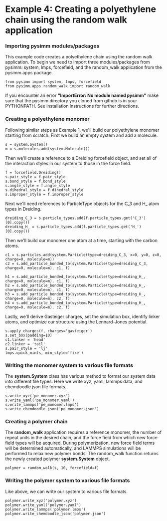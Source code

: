 Example 4: Creating a polyethylene chain using the random walk application
==========================================================================

### Importing pysimm modules/packages

This example code creates a polyethylene chain using the random walk application. To begin we need to import three modules/packages from pysimm: system, lmps, forcefield, and the random_walk application from the pysimm.apps package.

```
from pysimm import system, lmps, forcefield
from pysimm.apps.random_walk import random_walk
```

If you encounter an error **"ImportError: No module named pysimm"** make sure that the pysimm directory you cloned from github is in your PYTHONPATH. See installation instructions for further directions.

### Creating a polyethylene monomer

Following similar steps as Example 1, we'll build our polyethylene monomer starting from scratch. First we build an empty system and add a molecule.

```
s = system.System()
m = s.molecules.add(system.Molecule())
```

Then we'll create a reference to a Dreiding forcefield object, and set all of the interaction styles in our system to those in the force field.

```
f = forcefield.Dreiding()
s.pair_style = f.pair_style
s.bond_style = f.bond_style
s.angle_style = f.angle_style
s.dihedral_style = f.dihedral_style
s.improper_style = f.improper_style
```

Next we'll need references to ParticleType objects for the C_3 and H_ atom types in Dreiding.

```
dreiding_C_3 = s.particle_types.add(f.particle_types.get('C_3')[0].copy())
dreiding_H_ = s.particle_types.add(f.particle_types.get('H_')[0].copy())
```

Then we'll build our monomer one atom at a time, starting with the carbon atoms.

```
c1 = s.particles.add(system.Particle(type=dreiding_C_3, x=0, y=0, z=0, charge=0, molecule=m))
c2 = s.add_particle_bonded_to(system.Particle(type=dreiding_C_3, charge=0, molecule=m), c1, f)

h1 = s.add_particle_bonded_to(system.Particle(type=dreiding_H_, charge=0, molecule=m), c1, f)
h2 = s.add_particle_bonded_to(system.Particle(type=dreiding_H_, charge=0, molecule=m), c1, f)
h3 = s.add_particle_bonded_to(system.Particle(type=dreiding_H_, charge=0, molecule=m), c2, f)
h4 = s.add_particle_bonded_to(system.Particle(type=dreiding_H_, charge=0, molecule=m), c2, f)
```

Lastly, we'll derive Gasteiger charges, set the simulation box, identify linker atoms, and optimize our structure using the Lennard-Jones potential.

```
s.apply_charges(f, charges='gasteiger')
s.set_box(padding=10)
c1.linker = 'head'
c2.linker = 'tail'
s.pair_style = 'lj'
lmps.quick_min(s, min_style='fire')
```

### Writing the monomer system to various file formats

The **system.System** class has various method to format our system data into different file types. Here we write xyz, yaml, lammps data, and chemdoodle json file formats.

```
s.write_xyz('pe_monomer.xyz')
s.write_yaml('pe_monomer.yaml')
s.write_lammps('pe_monomer.lmps')
s.write_chemdoodle_json('pe_monomer.json')
```

### Creating a polymer chain

The **random_walk** application requires a reference monomer, the number of repeat units in the desired chain, and the force field from which new force field types will be acquired. During polymerization, new force field terms will be determined automatically, and LAMMPS simulations will be performed to relax new polymer bonds. The random_walk function returns the newly created polymer **system.System** object.

`polymer = random_walk(s, 10, forcefield=f)`

### Writing the polymer system to various file formats

Like above, we can write our system to various file formats.

```
polymer.write_xyz('polymer.xyz')
polymer.write_yaml('polymer.yaml')
polymer.write_lammps('polymer.lmps')
polymer.write_chemdoodle_json('polymer.json')
```